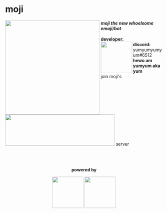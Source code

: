 <!--[![Anurag's github stats](https://github-readme-stats.vercel.app/api?username=yumm-b612&theme=onedark&show_icons=true)](https://github.com/anuraghazra/github-readme-stats) [![Top Langs](https://github-readme-stats.vercel.app/api/top-langs/?username=yumm-b612&layout=compact&theme=onedark)](https://github.com/anuraghazra/github-readme-stats)-->

<h1>moji</h1>

<img align="left" width="302.7px" height="300px" src="https://raw.githubusercontent.com/yumm-b612/moji.py/main/moji%20profiles/moji.png"/>

<i><b>moji the new whoelsome emoji/bot</b></i>
<br><br>
<b>developer:</b> <br>
<img align="left" width="100" height="100" src="https://avatars.githubusercontent.com/u/75433579?v=4"/>
<b>discord:</b> yumyumyumyum#6512 <br> <b>hewo am yumyum aka yum</b>
<br>
join moji's <a href="https://discord.gg/NaXhwqWxV9"><img width="350" height="100" src="https://discord.com/assets/9babbea9acbfec5302d832bae6c3c184.svg"/></a> server

<div align="center">
  <br><br><br>
  <b>powered by</b>
  <p>
   <a href="https://code.visualstudio.com/"><img src="https://i.giphy.com/media/IdyAQJVN2kVPNUrojM/200.webp" width="100" /></a>
   <a href="https://www.python.org/"><img src="https://i.giphy.com/media/LMt9638dO8dftAjtco/200.webp" width="100" /></a>
  </p>
 
</div>
